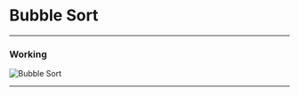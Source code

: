 # Bubble Sort

----------------------

### Working
![Bubble Sort](http://www.algolist.net/img/sorts/bubble-sort-1.png)

---------------------

